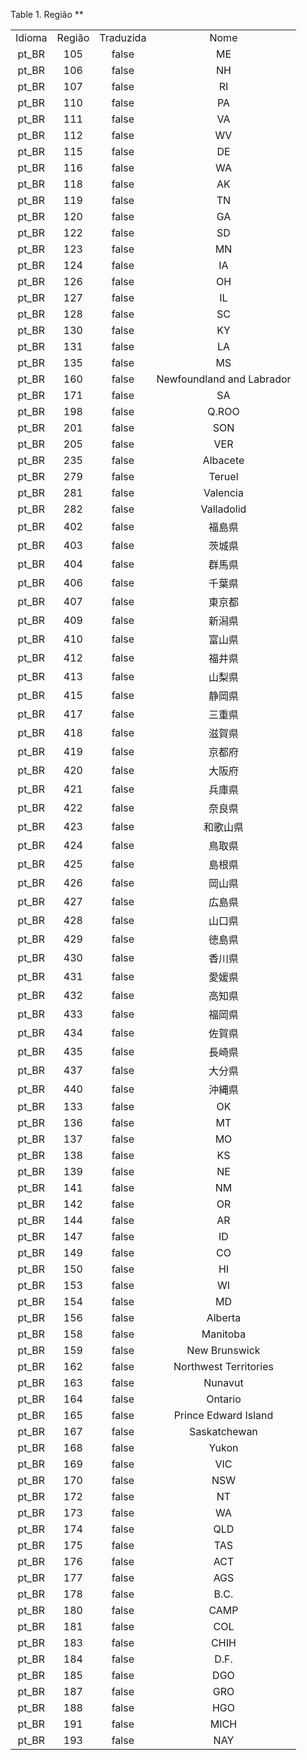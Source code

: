 <div id="d237256e1" class="table">

<div class="table-title">

Table 1. Região \*\*

</div>

<div class="table-contents">

|        |        |           |                           |
| :----: | :----: | :-------: | :-----------------------: |
| Idioma | Região | Traduzida |           Nome            |
| pt\_BR |  105   |   false   |            ME             |
| pt\_BR |  106   |   false   |            NH             |
| pt\_BR |  107   |   false   |            RI             |
| pt\_BR |  110   |   false   |            PA             |
| pt\_BR |  111   |   false   |            VA             |
| pt\_BR |  112   |   false   |            WV             |
| pt\_BR |  115   |   false   |            DE             |
| pt\_BR |  116   |   false   |            WA             |
| pt\_BR |  118   |   false   |            AK             |
| pt\_BR |  119   |   false   |            TN             |
| pt\_BR |  120   |   false   |            GA             |
| pt\_BR |  122   |   false   |            SD             |
| pt\_BR |  123   |   false   |            MN             |
| pt\_BR |  124   |   false   |            IA             |
| pt\_BR |  126   |   false   |            OH             |
| pt\_BR |  127   |   false   |            IL             |
| pt\_BR |  128   |   false   |            SC             |
| pt\_BR |  130   |   false   |            KY             |
| pt\_BR |  131   |   false   |            LA             |
| pt\_BR |  135   |   false   |            MS             |
| pt\_BR |  160   |   false   | Newfoundland and Labrador |
| pt\_BR |  171   |   false   |            SA             |
| pt\_BR |  198   |   false   |           Q.ROO           |
| pt\_BR |  201   |   false   |            SON            |
| pt\_BR |  205   |   false   |            VER            |
| pt\_BR |  235   |   false   |         Albacete          |
| pt\_BR |  279   |   false   |          Teruel           |
| pt\_BR |  281   |   false   |         Valencia          |
| pt\_BR |  282   |   false   |        Valladolid         |
| pt\_BR |  402   |   false   |            福島県            |
| pt\_BR |  403   |   false   |            茨城県            |
| pt\_BR |  404   |   false   |            群馬県            |
| pt\_BR |  406   |   false   |            千葉県            |
| pt\_BR |  407   |   false   |            東京都            |
| pt\_BR |  409   |   false   |            新潟県            |
| pt\_BR |  410   |   false   |            富山県            |
| pt\_BR |  412   |   false   |            福井県            |
| pt\_BR |  413   |   false   |            山梨県            |
| pt\_BR |  415   |   false   |            静岡県            |
| pt\_BR |  417   |   false   |            三重県            |
| pt\_BR |  418   |   false   |            滋賀県            |
| pt\_BR |  419   |   false   |            京都府            |
| pt\_BR |  420   |   false   |            大阪府            |
| pt\_BR |  421   |   false   |            兵庫県            |
| pt\_BR |  422   |   false   |            奈良県            |
| pt\_BR |  423   |   false   |           和歌山県            |
| pt\_BR |  424   |   false   |            鳥取県            |
| pt\_BR |  425   |   false   |            島根県            |
| pt\_BR |  426   |   false   |            岡山県            |
| pt\_BR |  427   |   false   |            広島県            |
| pt\_BR |  428   |   false   |            山口県            |
| pt\_BR |  429   |   false   |            徳島県            |
| pt\_BR |  430   |   false   |            香川県            |
| pt\_BR |  431   |   false   |            愛媛県            |
| pt\_BR |  432   |   false   |            高知県            |
| pt\_BR |  433   |   false   |            福岡県            |
| pt\_BR |  434   |   false   |            佐賀県            |
| pt\_BR |  435   |   false   |            長崎県            |
| pt\_BR |  437   |   false   |            大分県            |
| pt\_BR |  440   |   false   |            沖縄県            |
| pt\_BR |  133   |   false   |            OK             |
| pt\_BR |  136   |   false   |            MT             |
| pt\_BR |  137   |   false   |            MO             |
| pt\_BR |  138   |   false   |            KS             |
| pt\_BR |  139   |   false   |            NE             |
| pt\_BR |  141   |   false   |            NM             |
| pt\_BR |  142   |   false   |            OR             |
| pt\_BR |  144   |   false   |            AR             |
| pt\_BR |  147   |   false   |            ID             |
| pt\_BR |  149   |   false   |            CO             |
| pt\_BR |  150   |   false   |            HI             |
| pt\_BR |  153   |   false   |            WI             |
| pt\_BR |  154   |   false   |            MD             |
| pt\_BR |  156   |   false   |          Alberta          |
| pt\_BR |  158   |   false   |         Manitoba          |
| pt\_BR |  159   |   false   |       New Brunswick       |
| pt\_BR |  162   |   false   |   Northwest Territories   |
| pt\_BR |  163   |   false   |          Nunavut          |
| pt\_BR |  164   |   false   |          Ontario          |
| pt\_BR |  165   |   false   |   Prince Edward Island    |
| pt\_BR |  167   |   false   |       Saskatchewan        |
| pt\_BR |  168   |   false   |           Yukon           |
| pt\_BR |  169   |   false   |            VIC            |
| pt\_BR |  170   |   false   |            NSW            |
| pt\_BR |  172   |   false   |            NT             |
| pt\_BR |  173   |   false   |            WA             |
| pt\_BR |  174   |   false   |            QLD            |
| pt\_BR |  175   |   false   |            TAS            |
| pt\_BR |  176   |   false   |            ACT            |
| pt\_BR |  177   |   false   |            AGS            |
| pt\_BR |  178   |   false   |           B.C.            |
| pt\_BR |  180   |   false   |           CAMP            |
| pt\_BR |  181   |   false   |            COL            |
| pt\_BR |  183   |   false   |           CHIH            |
| pt\_BR |  184   |   false   |           D.F.            |
| pt\_BR |  185   |   false   |            DGO            |
| pt\_BR |  187   |   false   |            GRO            |
| pt\_BR |  188   |   false   |            HGO            |
| pt\_BR |  191   |   false   |           MICH            |
| pt\_BR |  193   |   false   |            NAY            |

</div>

</div>
